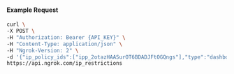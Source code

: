 <!-- Code generated for API Clients. DO NOT EDIT. -->

#### Example Request

```bash
curl \
-X POST \
-H "Authorization: Bearer {API_KEY}" \
-H "Content-Type: application/json" \
-H "Ngrok-Version: 2" \
-d '{"ip_policy_ids":["ipp_2otazHAASurOT6BDADJFtOGQngs"],"type":"dashboard"}' \
https://api.ngrok.com/ip_restrictions
```
